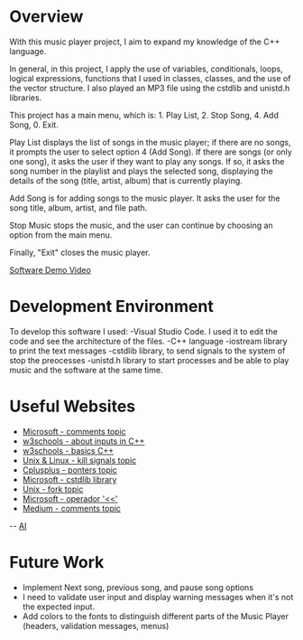 # Overview

With this music player project, I aim to expand my knowledge of the C++ language.

In general, in this project, I apply the use of variables, conditionals, loops, logical expressions, functions that I used in classes, classes, and the use of the vector structure. I also played an MP3 file using the cstdlib and unistd.h libraries.

This project has a main menu, which is: 1. Play List, 2. Stop Song, 4. Add Song, 0. Exit.

Play List displays the list of songs in the music player; if there are no songs, it prompts the user to select option 4 (Add Song). If there are songs (or only one song), it asks the user if they want to play any songs. If so, it asks the song number in the playlist and plays the selected song, displaying the details of the song (title, artist, album) that is currently playing.

Add Song is for adding songs to the music player. It asks the user for the song title, album, artist, and file path.

Stop Music stops the music, and the user can continue by choosing an option from the main menu.

Finally, "Exit" closes the music player.

[Software Demo Video](https://www.youtube.com/watch?v=TyHzKJyIWic)

# Development Environment

To develop this software I used:
-Visual Studio Code. I used it to edit the code and see the architecture of the files.
-C++ language
-iostream library to print the text messages
-cstdlib library, to send signals to the system of stop the preocesses
-unistd.h library to start processes and be able to play music and the software at the same time.

# Useful Websites

- [Microsoft - comments topic](https://learn.microsoft.com/es-es/cpp/cpp/comments-cpp?view=msvc-170)
- [w3schools - about inputs in C++](https://www.w3schools.com/cpp/showcpp.asp?filename=demo_user_input2)
- [w3schools - basics C++](https://www.w3schools.com/cpp)
- [Unix & Linux - kill signals topic](https://unix.stackexchange.com/questions/377191/why-are-we-using-kill-9-always)
- [Cplusplus - ponters topic](https://cplusplus.com/doc/tutorial/pointers/)
- [Microsoft - cstdlib library](https://learn.microsoft.com/es-es/cpp/standard-library/cstdlib?view=msvc-170)
- [Unix - fork topic](https://pubs.opengroup.org/onlinepubs/7908799/xsh/fork.html)
- [Microsoft - operador '<<'](https://learn.microsoft.com/es-es/cpp/standard-library/overloading-the-output-operator-for-your-own-classes?view=msvc-170)
- [Medium - comments topic](https://medium.com/@vimalathasvithusan/demystifying-the-unistd-h-header-file-in-c-programming-9c57342e294d)

-- [AI](https://chatgpt.com/)


# Future Work

- Implement Next song, previous song, and pause song options
- I need to validate user input and display warning messages when it's not the expected input.
- Add colors to the fonts to distinguish different parts of the Music Player (headers, validation messages, menus)

